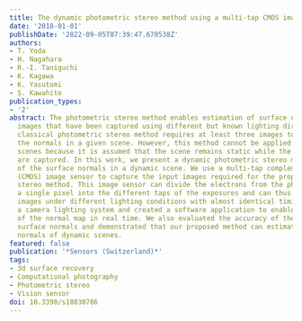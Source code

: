 ```yaml
---
title: The dynamic photometric stereo method using a multi-tap CMOS image sensor
date: '2018-01-01'
publishDate: '2022-09-05T07:39:47.670538Z'
authors:
- T. Yoda
- H. Nagahara
- R.-I. Taniguchi
- K. Kagawa
- K. Yasutomi
- S. Kawahito
publication_types:
- '2'
abstract: The photometric stereo method enables estimation of surface normals from
  images that have been captured using different but known lighting directions. The
  classical photometric stereo method requires at least three images to determine
  the normals in a given scene. However, this method cannot be applied to dynamic
  scenes because it is assumed that the scene remains static while the required images
  are captured. In this work, we present a dynamic photometric stereo method for estimation
  of the surface normals in a dynamic scene. We use a multi-tap complementary metal-oxide-semiconductor
  (CMOS) image sensor to capture the input images required for the proposed photometric
  stereo method. This image sensor can divide the electrons from the photodiode from
  a single pixel into the different taps of the exposures and can thus capture multiple
  images under different lighting conditions with almost identical timing. We implemented
  a camera lighting system and created a software application to enable estimation
  of the normal map in real time. We also evaluated the accuracy of the estimated
  surface normals and demonstrated that our proposed method can estimate the surface
  normals of dynamic scenes.
featured: false
publication: '*Sensors (Switzerland)*'
tags:
- 3d surface recovery
- Computational photography
- Photometric stereo
- Vision sensor
doi: 10.3390/s18030786
---
```


